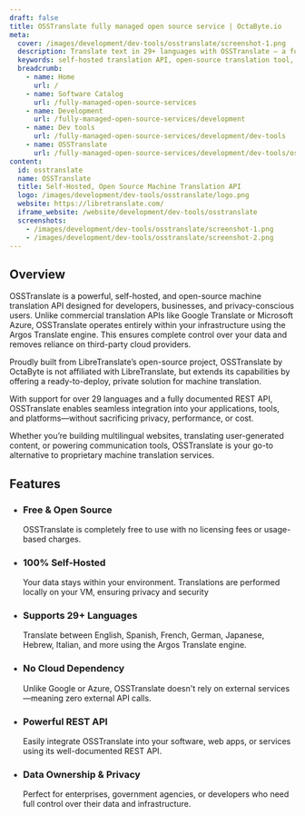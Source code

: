 ```yaml
---
draft: false
title: OSSTranslate fully managed open source service | OctaByte.io
meta:
  cover: /images/development/dev-tools/osstranslate/screenshot-1.png
  description: Translate text in 29+ languages with OSSTranslate — a fully self-hosted, open-source machine translation API powered by Argos Translate. No cloud dependencies, no data sharing, and no usage limits.
  keywords: self-hosted translation API, open-source translation tool, OSSTranslate, LibreTranslate alternative, free translation API, private machine translation, Argos Translate, REST translation API, self-hosted language translation, on-premise translation solution
  breadcrumb:
    - name: Home
      url: /
    - name: Software Catalog
      url: /fully-managed-open-source-services
    - name: Development
      url: /fully-managed-open-source-services/development
    - name: Dev tools
      url: /fully-managed-open-source-services/development/dev-tools
    - name: OSSTranslate
      url: /fully-managed-open-source-services/development/dev-tools/osstranslate
content:
  id: osstranslate
  name: OSSTranslate
  title: Self-Hosted, Open Source Machine Translation API
  logo: /images/development/dev-tools/osstranslate/logo.png
  website: https://libretranslate.com/
  iframe_website: /website/development/dev-tools/osstranslate
  screenshots:
    - /images/development/dev-tools/osstranslate/screenshot-1.png
    - /images/development/dev-tools/osstranslate/screenshot-2.png
---
```


## Overview

OSSTranslate is a powerful, self-hosted, and open-source machine translation API designed for developers, businesses, and privacy-conscious users. Unlike commercial translation APIs like Google Translate or Microsoft Azure, OSSTranslate operates entirely within your infrastructure using the Argos Translate engine. This ensures complete control over your data and removes reliance on third-party cloud providers.

Proudly built from LibreTranslate’s open-source project, OSSTranslate by OctaByte is not affiliated with LibreTranslate, but extends its capabilities by offering a ready-to-deploy, private solution for machine translation.

With support for over 29 languages and a fully documented REST API, OSSTranslate enables seamless integration into your applications, tools, and platforms—without sacrificing privacy, performance, or cost.

Whether you’re building multilingual websites, translating user-generated content, or powering communication tools, OSSTranslate is your go-to alternative to proprietary machine translation services.

## Features

- ### Free & Open Source

  OSSTranslate is completely free to use with no licensing fees or usage-based charges.

- ### 100% Self-Hosted

  Your data stays within your environment. Translations are performed locally on your VM, ensuring privacy and security

- ### Supports 29+ Languages

  Translate between English, Spanish, French, German, Japanese, Hebrew, Italian, and more using the Argos Translate engine.

- ### No Cloud Dependency

  Unlike Google or Azure, OSSTranslate doesn't rely on external services—meaning zero external API calls.

- ### Powerful REST API

  Easily integrate OSSTranslate into your software, web apps, or services using its well-documented REST API.

- ### Data Ownership & Privacy

  Perfect for enterprises, government agencies, or developers who need full control over their data and infrastructure.
